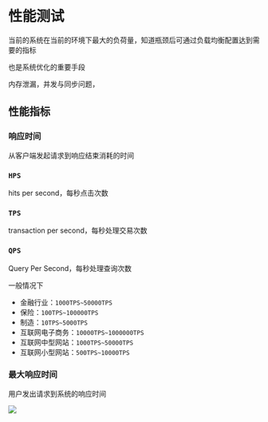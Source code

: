 # 性能测试

当前的系统在当前的环境下最大的负荷量，知道瓶颈后可通过负载均衡配置达到需要的指标

也是系统优化的重要手段

内存泄漏，并发与同步问题，

## 性能指标

### 响应时间

从客户端发起请求到响应结束消耗的时间

### `HPS`

hits per second，每秒点击次数

### `TPS`

transaction per second，每秒处理交易次数

### `QPS`

Query Per Second，每秒处理查询次数

一般情况下

- 金融行业：`1000TPS~50000TPS`
- 保险：`100TPS~100000TPS`
- 制造：`10TPS~5000TPS`
- 互联网电子商务：`10000TPS~1000000TPS`
- 互联网中型网站：`1000TPS~50000TPS`
- 互联网小型网站：`500TPS~10000TPS`

### 最大响应时间

用户发出请求到系统的响应时间



![](F:\桌面文件\学习文件\images\jmeter测试端口占用配置调整.jpg)

